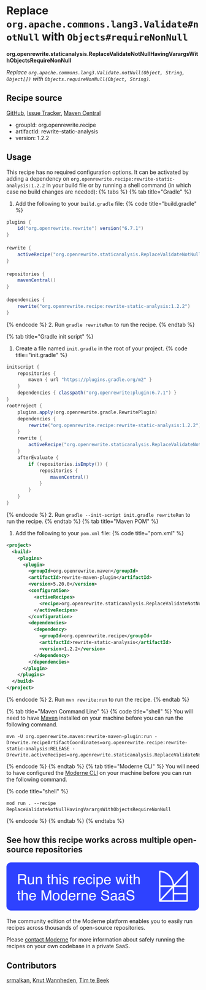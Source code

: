 # Replace `org.apache.commons.lang3.Validate#notNull` with `Objects#requireNonNull`

**org.openrewrite.staticanalysis.ReplaceValidateNotNullHavingVarargsWithObjectsRequireNonNull**

_Replace `org.apache.commons.lang3.Validate.notNull(Object, String, Object[])` with `Objects.requireNonNull(Object, String)`._

## Recipe source

[GitHub](https://github.com/openrewrite/rewrite-static-analysis/blob/main/src/main/java/org/openrewrite/staticanalysis/ReplaceValidateNotNullHavingVarargsWithObjectsRequireNonNull.java), [Issue Tracker](https://github.com/openrewrite/rewrite-static-analysis/issues), [Maven Central](https://central.sonatype.com/artifact/org.openrewrite.recipe/rewrite-static-analysis/1.2.2/jar)

* groupId: org.openrewrite.recipe
* artifactId: rewrite-static-analysis
* version: 1.2.2


## Usage

This recipe has no required configuration options. It can be activated by adding a dependency on `org.openrewrite.recipe:rewrite-static-analysis:1.2.2` in your build file or by running a shell command (in which case no build changes are needed): 
{% tabs %}
{% tab title="Gradle" %}
1. Add the following to your `build.gradle` file:
{% code title="build.gradle" %}
```groovy
plugins {
    id("org.openrewrite.rewrite") version("6.7.1")
}

rewrite {
    activeRecipe("org.openrewrite.staticanalysis.ReplaceValidateNotNullHavingVarargsWithObjectsRequireNonNull")
}

repositories {
    mavenCentral()
}

dependencies {
    rewrite("org.openrewrite.recipe:rewrite-static-analysis:1.2.2")
}
```
{% endcode %}
2. Run `gradle rewriteRun` to run the recipe.
{% endtab %}

{% tab title="Gradle init script" %}
1. Create a file named `init.gradle` in the root of your project.
{% code title="init.gradle" %}
```groovy
initscript {
    repositories {
        maven { url "https://plugins.gradle.org/m2" }
    }
    dependencies { classpath("org.openrewrite:plugin:6.7.1") }
}
rootProject {
    plugins.apply(org.openrewrite.gradle.RewritePlugin)
    dependencies {
        rewrite("org.openrewrite.recipe:rewrite-static-analysis:1.2.2")
    }
    rewrite {
        activeRecipe("org.openrewrite.staticanalysis.ReplaceValidateNotNullHavingVarargsWithObjectsRequireNonNull")
    }
    afterEvaluate {
        if (repositories.isEmpty()) {
            repositories {
                mavenCentral()
            }
        }
    }
}
```
{% endcode %}
2. Run `gradle --init-script init.gradle rewriteRun` to run the recipe.
{% endtab %}
{% tab title="Maven POM" %}
1. Add the following to your `pom.xml` file:
{% code title="pom.xml" %}
```xml
<project>
  <build>
    <plugins>
      <plugin>
        <groupId>org.openrewrite.maven</groupId>
        <artifactId>rewrite-maven-plugin</artifactId>
        <version>5.20.0</version>
        <configuration>
          <activeRecipes>
            <recipe>org.openrewrite.staticanalysis.ReplaceValidateNotNullHavingVarargsWithObjectsRequireNonNull</recipe>
          </activeRecipes>
        </configuration>
        <dependencies>
          <dependency>
            <groupId>org.openrewrite.recipe</groupId>
            <artifactId>rewrite-static-analysis</artifactId>
            <version>1.2.2</version>
          </dependency>
        </dependencies>
      </plugin>
    </plugins>
  </build>
</project>
```
{% endcode %}
2. Run `mvn rewrite:run` to run the recipe.
{% endtab %}

{% tab title="Maven Command Line" %}
{% code title="shell" %}
You will need to have [Maven](https://maven.apache.org/download.cgi) installed on your machine before you can run the following command.

```shell
mvn -U org.openrewrite.maven:rewrite-maven-plugin:run -Drewrite.recipeArtifactCoordinates=org.openrewrite.recipe:rewrite-static-analysis:RELEASE -Drewrite.activeRecipes=org.openrewrite.staticanalysis.ReplaceValidateNotNullHavingVarargsWithObjectsRequireNonNull
```
{% endcode %}
{% endtab %}
{% tab title="Moderne CLI" %}
You will need to have configured the [Moderne CLI](https://docs.moderne.io/moderne-cli/cli-intro) on your machine before you can run the following command.

{% code title="shell" %}
```shell
mod run . --recipe ReplaceValidateNotNullHavingVarargsWithObjectsRequireNonNull
```
{% endcode %}
{% endtab %}
{% endtabs %}

## See how this recipe works across multiple open-source repositories

[![Moderne Link Image](/.gitbook/assets/ModerneRecipeButton.png)](https://app.moderne.io/recipes/org.openrewrite.staticanalysis.ReplaceValidateNotNullHavingVarargsWithObjectsRequireNonNull)

The community edition of the Moderne platform enables you to easily run recipes across thousands of open-source repositories.

Please [contact Moderne](https://moderne.io/product) for more information about safely running the recipes on your own codebase in a private SaaS.

## Contributors
[srmalkan](mailto:smitmalkan99@gmail.com), [Knut Wannheden](mailto:knut@moderne.io), [Tim te Beek](mailto:timtebeek@gmail.com)
